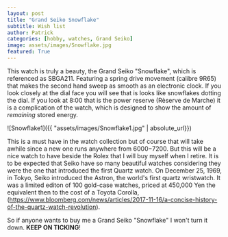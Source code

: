```yaml
---
layout: post
title: "Grand Seiko Snowflake"
subtitle: Wish list
author: Patrick
categories: [hobby, watches, Grand Seiko]
image: assets/images/Snowflake.jpg
featured: True
---
```


This watch is truly a beauty, the Grand Seiko "Snowflake", which is referenced as SBGA211. Featuring a spring drive movement (calibre 9R65) that makes the second hand sweep as smooth as an electronic clock. If you look closely at the dial face you will see that is looks like snowflakes dotting the dial. If you look at 8:00 that is the power reserve (Rèserve de Marche) it is a complication of the watch, which is designed to show the amount of *remaining* stored energy. 

![Snowflake1]({{ "assets/images/Snowflake1.jpg" | absolute_url}})

This is a must have in the watch collection but of course that will take awhile since a new one runs anywhere from $6000-$7200. But this will be a nice watch to have beside the Rolex that I will buy myself when I retire. It is to be expected that Seiko have so many beautiful watches considering they were the one that introduced the first Quartz watch. On December 25, 1969, in Tokyo, Seiko introduced the Astron, the world's first quartz wristwatch. It was a limited editon of 100 gold-case watches, priced at 450,000 Yen the equivalent then to the cost of a Toyota Corolla, (https://www.bloomberg.com/news/articles/2017-11-16/a-concise-history-of-the-quartz-watch-revolution).

So if anyone wants to buy me a Grand Seiko "Snowflake" I won't turn it down. **KEEP ON TICKING**!



